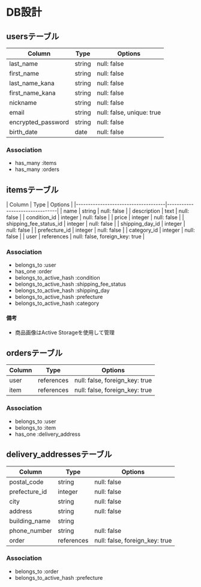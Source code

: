 # DB設計

## usersテーブル
| Column             | Type    | Options                   |
|--------------------|---------|---------------------------|
| last_name          | string  | null: false               |
| first_name         | string  | null: false               |
| last_name_kana     | string  | null: false               |
| first_name_kana    | string  | null: false               |
| nickname           | string  | null: false               |
| email              | string  | null: false, unique: true |
| encrypted_password | string  | null: false               |
| birth_date         | date    | null: false               |

### Association
- has_many :items
- has_many :orders

## itemsテーブル
| Column                 | Type       | Options                        |
|-------------------------------------|--------------------------------|
| name                   | string     | null: false                    |
| description            | text       | null: false                    |
| condition_id           | integer    | null: false                    |
| price                  | integer    | null: false                    |
| shipping_fee_status_id | integer    | null: false                    |
| shipping_day_id        | integer    | null: false                    |
| prefecture_id          | integer    | null: false                    |
| category_id            | integer    | null: false                    |
| user                   | references | null: false, foreign_key: true |

### Association
- belongs_to :user
- has_one :order
- belongs_to_active_hash :condition
- belongs_to_active_hash :shipping_fee_status
- belongs_to_active_hash :shipping_day
- belongs_to_active_hash :prefecture
- belongs_to_active_hash :category

#### 備考
- 商品画像はActive Storageを使用して管理

## ordersテーブル
| Column            | Type       | Options                        |
|-------------------|------------|--------------------------------|
| user              | references | null: false, foreign_key: true |
| item              | references | null: false, foreign_key: true |

### Association
- belongs_to :user
- belongs_to :item
- has_one :delivery_address

## delivery_addressesテーブル
| Column        | Type       | Options                        |
|---------------|------------|--------------------------------|
| postal_code   | string     | null: false                    |
| prefecture_id | integer    | null: false                    |
| city          | string     | null: false                    |
| address       | string     | null: false                    |
| building_name | string     |                                |
| phone_number  | string     | null: false                    |
| order         | references | null: false, foreign_key: true |

### Association
- belongs_to :order
- belongs_to_active_hash :prefecture